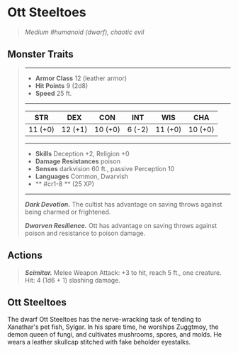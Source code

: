 # Ott Steeltoes
>*Medium #humanoid (dwarf), chaotic evil*
## Monster Traits
>___
>- **Armor Class** 12 (leather armor)
>- **Hit Points** 9 (2d8)
>- **Speed** 25 ft.
>___
>|STR|DEX|CON|INT|WIS|CHA|
>|:---:|:---:|:---:|:---:|:---:|:---:|
>|11 (+0)|12 (+1)|10 (+0)|6 (-2)|11 (+0)|10 (+0)|
>___
>- **Skills** Deception +2, Religion +0
>- **Damage Resistances** poison
>- **Senses** darkvision 60 ft., passive Perception 10
>- **Languages** Common, Dwarvish
>- ** #cr1-8 ** (25 XP)
>___
>***Dark Devotion.*** The cultist has advantage on saving throws against being charmed or frightened.  
>
>***Dwarven Resilience.*** Ott has advantage on saving throws against poison and resistance to poison damage.  
>
## Actions
>***Scimitar.*** Melee Weapon Attack: +3 to hit, reach 5 ft., one creature. Hit: 4 (1d6 + 1) slashing damage.
## Ott Steeltoes
The dwarf Ott Steeltoes has the nerve-wracking task of tending to Xanathar's pet fish, Sylgar. In his spare time, he worships Zuggtmoy, the demon queen of fungi, and cultivates mushrooms, spores, and molds. He wears a leather skullcap stitched with fake beholder eyestalks.
